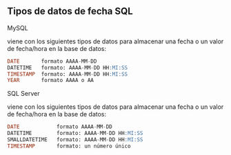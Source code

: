 
## Tipos de datos de fecha SQL
  
MySQL 

viene con los siguientes tipos de datos para almacenar una fecha o un valor de fecha/hora en la base de datos:

```sql
DATE       formato AAAA-MM-DD
DATETIME   formato: AAAA-MM-DD HH:MI:SS
TIMESTAMP  formato: AAAA-MM-DD HH:MI:SS
YEAR       formato AAAA o AA
```

SQL Server 

viene con los siguientes tipos de datos para almacenar una fecha o un valor de fecha/hora en la base de datos:

```sql
DATE            formato AAAA-MM-DD
DATETIME        formato: AAAA-MM-DD HH:MI:SS
SMALLDATETIME   formato: AAAA-MM-DD HH:MI:SS
TIMESTAMP       formato: un número único
```